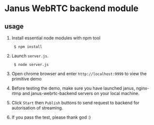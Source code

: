 # Janus WebRTC backend module

## usage

1. Install essential node modules with npm tool

        $ npm install

2. Launch `server.js`.
        
        $ node server.js 

3. Open chrome browser and enter `http://localhost:9999` to view the primitive demo

4. Before testing the demo, make sure you have launched janus, nginx-rtmp and janus-webrtc-backend servers on your local machine.

5. Click `Start` then `Publish` buttons to send request to backend for autorisation of streaming. 

6. If you pass the test, please thank god :) 